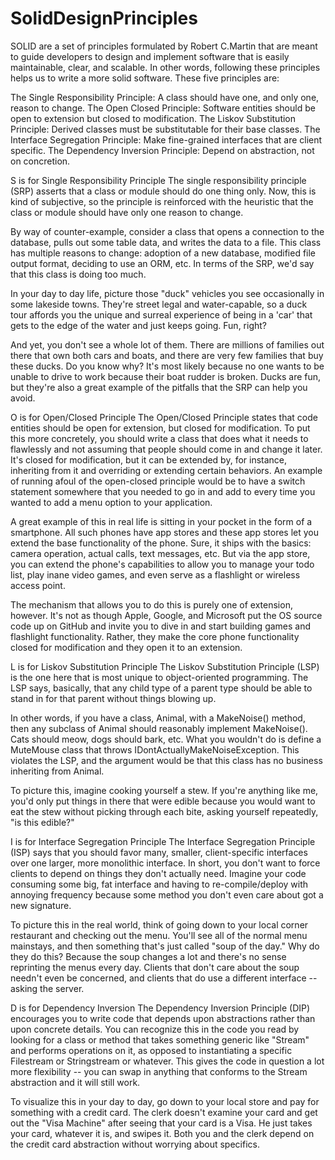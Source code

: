 # SolidDesignPrinciples

SOLID are a set of principles formulated by Robert C.Martin that are meant to guide developers to design and implement software that is easily maintainable, clear, and scalable. In other words, following these principles helps us to write a more solid software. These five principles are:

The Single Responsibility Principle: A class should have one, and only one, reason to change.
The Open Closed Principle: Software entities should be open to extension but closed to modification.
The Liskov Substitution Principle: Derived classes must be substitutable for their base classes.
The Interface Segregation Principle: Make fine-grained interfaces that are client specific.
The Dependency Inversion Principle: Depend on abstraction, not on concretion.


S is for Single Responsibility Principle
The single responsibility principle (SRP) asserts that a class or module should do one thing only. Now, this is kind of subjective, so the principle is reinforced with the heuristic that the class or module should have only one reason to change.

By way of counter-example, consider a class that opens a connection to the database, pulls out some table data, and writes the data to a file. This class has multiple reasons to change: adoption of a new database, modified file output format, deciding to use an ORM, etc.  In terms of the SRP, we'd say that this class is doing too much.

In your day to day life, picture those "duck" vehicles you see occasionally in some lakeside towns. They're street legal and water-capable, so a duck tour affords you the unique and surreal experience of being in a 'car' that gets to the edge of the water and just keeps going. Fun, right?

And yet, you don't see a whole lot of them. There are millions of families out there that own both cars and boats, and there are very few families that buy these ducks. Do you know why? It's most likely because no one wants to be unable to drive to work because their boat rudder is broken. Ducks are fun, but they're also a great example of the pitfalls that the SRP can help you avoid.

O is for Open/Closed Principle
The Open/Closed Principle states that code entities should be open for extension, but closed for modification. To put this more concretely, you should write a class that does what it needs to flawlessly and not assuming that people should come in and change it later. It's closed for modification, but it can be extended by, for instance, inheriting from it and overriding or extending certain behaviors. An example of running afoul of the open-closed principle would be to have a switch statement somewhere that you needed to go in and add to every time you wanted to add a menu option to your application.

A great example of this in real life is sitting in your pocket in the form of a smartphone. All such phones have app stores and these app stores let you extend the base functionality of the phone. Sure, it ships with the basics: camera operation, actual calls, text messages, etc. But via the app store, you can extend the phone's capabilities to allow you to manage your todo list, play inane video games, and even serve as a flashlight or wireless access point.

The mechanism that allows you to do this is purely one of extension, however. It's not as though Apple, Google, and Microsoft put the OS source code up on GitHub and invite you to dive in and start building games and flashlight functionality. Rather, they make the core phone functionality closed for modification and they open it to an extension.

L is for Liskov Substitution Principle
The Liskov Substitution Principle (LSP) is the one here that is most unique to object-oriented programming. The LSP says, basically, that any child type of a parent type should be able to stand in for that parent without things blowing up.

In other words, if you have a class, Animal, with a MakeNoise() method, then any subclass of Animal should reasonably implement MakeNoise(). Cats should meow, dogs should bark, etc. What you wouldn't do is define a MuteMouse class that throws IDontActuallyMakeNoiseException. This violates the LSP, and the argument would be that this class has no business inheriting from Animal.

To picture this, imagine cooking yourself a stew. If you're anything like me, you'd only put things in there that were edible because you would want to eat the stew without picking through each bite, asking yourself repeatedly, "is this edible?"

I is for Interface Segregation Principle
The Interface Segregation Principle (ISP) says that you should favor many, smaller, client-specific interfaces over one larger, more monolithic interface. In short, you don't want to force clients to depend on things they don't actually need. Imagine your code consuming some big, fat interface and having to re-compile/deploy with annoying frequency because some method you don't even care about got a new signature.

To picture this in the real world, think of going down to your local corner restaurant and checking out the menu. You'll see all of the normal menu mainstays, and then something that's just called "soup of the day." Why do they do this? Because the soup changes a lot and there's no sense reprinting the menus every day. Clients that don't care about the soup needn't even be concerned, and clients that do use a different interface -- asking the server.

D is for Dependency Inversion
The Dependency Inversion Principle (DIP) encourages you to write code that depends upon abstractions rather than upon concrete details. You can recognize this in the code you read by looking for a class or method that takes something generic like "Stream" and performs operations on it, as opposed to instantiating a specific Filestream or Stringstream or whatever. This gives the code in question a lot more flexibility -- you can swap in anything that conforms to the Stream abstraction and it will still work.

To visualize this in your day to day, go down to your local store and pay for something with a credit card. The clerk doesn't examine your card and get out the "Visa Machine" after seeing that your card is a Visa. He just takes your card, whatever it is, and swipes it. Both you and the clerk depend on the credit card abstraction without worrying about specifics.
